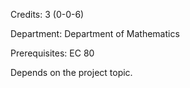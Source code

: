Credits: 3 (0-0-6)

Department: Department of Mathematics

Prerequisites: EC 80

Depends on the project topic.
